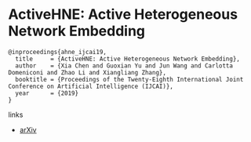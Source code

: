 # ActiveHNE: Active Heterogeneous Network Embedding

```
@inproceedings{ahne_ijcai19,
  title     = {ActiveHNE: Active Heterogeneous Network Embedding},
  author    = {Xia Chen and Guoxian Yu and Jun Wang and Carlotta Domeniconi and Zhao Li and Xiangliang Zhang},
  booktitle = {Proceedings of the Twenty-Eighth International Joint Conference on Artificial Intelligence (IJCAI)},            
  year      = {2019}
}
```

links
- [arXiv](https://arxiv.org/abs/1905.05659)
